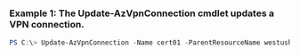 ### Example 1: The Update-AzVpnConnection cmdlet updates a VPN connection.
```powershell
PS C:\> Update-AzVpnConnection -Name cert01 -ParentResourceName westushub -ResourceGroupName MyResourceGroup -VpnSiteLinkConnection @($vpnSiteLinkConnection)
```

